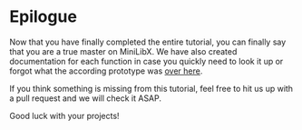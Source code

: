 # Epilogue

Now that you have finally completed the entire tutorial, you can finally say
that you are a true master on MiniLibX. We have also created documentation for
each function in case you quickly need to look it up or forgot what the
according prototype was [over here](https://harm-smits.github.io/42docs/libs/minilibx/prototypes.html).

If you think something is missing from this tutorial, feel free to hit us up
with a pull request and we will check it ASAP.

Good luck with your projects!
